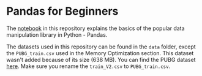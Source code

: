 # Pandas for Beginners

The [notebook](pandas-basics.ipynb) in this repository explains the basics of the popular data manipulation library in Python - Pandas. 

The datasets used in this repository can be found in the `data` folder, except the `PUBG_train.csv` used in the Memory Optimization section. This dataset wasn't added because of its size (638 MB). You can find the PUBG dataset [here](https://www.kaggle.com/c/pubg-finish-placement-prediction/data). Make sure you rename the `train_V2.csv` to `PUBG_train.csv`. 
